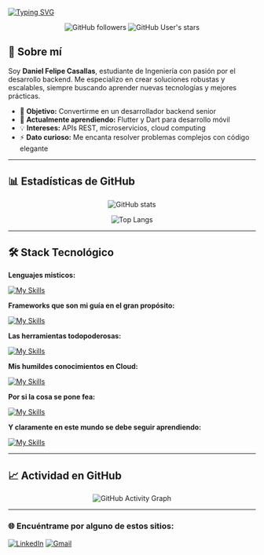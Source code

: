 [![Typing SVG](https://readme-typing-svg.herokuapp.com?font=Chakra+Petch&weight=600&size=35&pause=1000&color=FFFFFF&background=FF000000&width=435&lines=!Hola%2C+soy+Daniel!%F0%9F%8D%80;Desarrollador+Backend;Estudiante+de+Ingeniería)](https://git.io/typing-svg)

<div align="center">
  
![GitHub followers](https://img.shields.io/github/followers/casariz?style=social)
![GitHub User's stars](https://img.shields.io/github/stars/casariz?style=social)

</div>

## 🚀 Sobre mí

Soy **Daniel Felipe Casallas**, estudiante de Ingeniería con pasión por el desarrollo backend. Me especializo en crear soluciones robustas y escalables, siempre buscando aprender nuevas tecnologías y mejores prácticas.

- 🎯 **Objetivo:** Convertirme en un desarrollador backend senior
- 🌱 **Actualmente aprendiendo:** Flutter y Dart para desarrollo móvil
- 💡 **Intereses:** APIs REST, microservicios, cloud computing
- ⚡ **Dato curioso:** Me encanta resolver problemas complejos con código elegante

---

## 📊 Estadísticas de GitHub

<div align="center">
  
![GitHub stats](https://github-readme-stats.vercel.app/api?username=casariz&show_icons=true&theme=dark&hide_border=true)

![Top Langs](https://github-readme-stats.vercel.app/api/top-langs/?username=casariz&layout=compact&theme=dark&hide_border=true)

</div>

---

## 🛠️ Stack Tecnológico

**Lenguajes misticos:**

[![My Skills](https://skillicons.dev/icons?i=js,ts,html,css,php,python,java)](https://skillicons.dev)

**Frameworks que son mi guía en el gran propósito:**

[![My Skills](https://skillicons.dev/icons?i=angular,laravel,fastapi,tailwindcss)](https://skillicons.dev)

**Las herramientas todopoderosas:**

[![My Skills](https://skillicons.dev/icons?i=git,github,vscode,nginx,docker,nodejs)](https://skillicons.dev)

**Mis humildes conocimientos en Cloud:**

[![My Skills](https://skillicons.dev/icons?i=aws,azure)](https://skillicons.dev)

**Por si la cosa se pone fea:**

[![My Skills](https://skillicons.dev/icons?i=mysql,postgres,mongo)](https://skillicons.dev)

**Y claramente en este mundo se debe seguir aprendiendo:**

[![My Skills](https://skillicons.dev/icons?i=dart,flutter)](https://skillicons.dev)

---

## 📈 Actividad en GitHub

<div align="center">

![GitHub Activity Graph](https://github-readme-activity-graph.vercel.app/graph?username=casariz&theme=react-dark&hide_border=true)

</div>

---

### 🌐 Encuéntrame por alguno de estos sitios:
[![LinkedIn](https://img.shields.io/badge/LinkedIn-Daniel-0077B5?style=for-the-badge&logo=linkedin&logoColor=white&labelColor=101010)](https://www.linkedin.com/in/daniel-felipe-casallas-ortiz)
[![Gmail](https://img.shields.io/badge/Gmail-Daniel-b5001d?style=for-the-badge&logo=gmail&logoColor=white&labelColor=101010)](mailto:danielfelipedfco@gmail.com)
